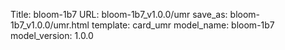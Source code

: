 Title: bloom-1b7
URL: bloom-1b7_v1.0.0/umr
save_as: bloom-1b7_v1.0.0/umr.html
template: card_umr
model_name: bloom-1b7
model_version: 1.0.0

